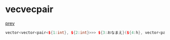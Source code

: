 ﻿# vecvecpair
[prev](..\index.md)
```cpp
vector<vector<pair<${1:int}, ${2:int}>>> ${3:おなまえ}(${4:h}, vector<pair<${1:int}, ${2:int}>>(${5:w}, {${6:0}, ${7:0}}))$0;
```
